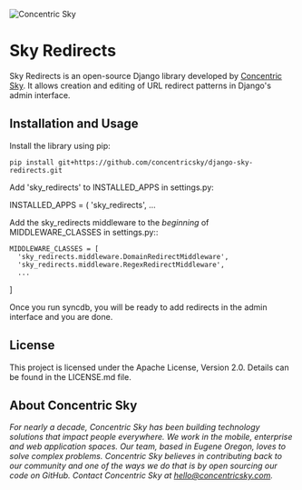 ![Concentric Sky](https://concentricsky.com/media/uploads/images/csky_logo.jpg)


# Sky Redirects

Sky Redirects is an open-source Django library developed by [Concentric Sky](http://concentricsky.com/). It allows creation and editing of URL redirect patterns in Django's admin interface.


## Installation and Usage

Install the library using pip:

    pip install git+https://github.com/concentricsky/django-sky-redirects.git


Add 'sky_redirects' to INSTALLED_APPS in settings.py:

   INSTALLED_APPS = (
      'sky_redirects',
      ...

Add the sky_redirects middleware to the *beginning* of MIDDLEWARE_CLASSES in settings.py::

    MIDDLEWARE_CLASSES = [
      'sky_redirects.middleware.DomainRedirectMiddleware',
      'sky_redirects.middleware.RegexRedirectMiddleware',
      ...
   ]


Once you run syncdb, you will be ready to add redirects in the admin interface and you are done.


## License

This project is licensed under the Apache License, Version 2.0. Details can be found in the LICENSE.md file.


## About Concentric Sky

_For nearly a decade, Concentric Sky has been building technology solutions that impact people everywhere. We work in the mobile, enterprise and web application spaces. Our team, based in Eugene Oregon, loves to solve complex problems. Concentric Sky believes in contributing back to our community and one of the ways we do that is by open sourcing our code on GitHub. Contact Concentric Sky at hello@concentricsky.com._
